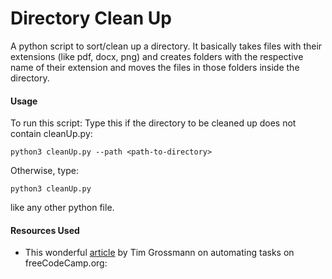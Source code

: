 # Directory Clean Up

A python script to sort/clean up a directory. It basically takes files with their extensions (like pdf, docx, png) and creates folders with the respective name of their extension and moves the files in those folders inside the directory.

#### Usage
To run this script:
Type this if the directory to be cleaned up does not contain cleanUp.py:
```
python3 cleanUp.py --path <path-to-directory>
```
Otherwise, type:
```
python3 cleanUp.py
```
like any other python file.

#### Resources Used
- This wonderful [article](https://www.freecodecamp.org/news/building-bots/#creating-a-directory-clean-up-script) by Tim Grossmann on automating tasks on freeCodeCamp.org:
  
